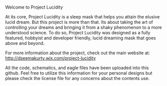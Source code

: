Welcome to Project Lucidity

At its core, Project Lucidity is a sleep mask that helps you attain the elusive lucid dream. But this project is more than that. Its about taking the art of controlling your dreams and bringing it from a shaky phenomenon to a more understood science. To do so, Project Lucidity was designed as a fully featured, hobbyist and developer friendly, lucid dreaming mask that goes above and beyond. 

For more information about the project, check out the main website at: http://dseemakurty.wix.com/project-lucidity

All the code, schematics, and eagle files have been uploaded into this github. Feel free to utilize this information for your personal designs but please check the license file for any concerns about the contents use.
